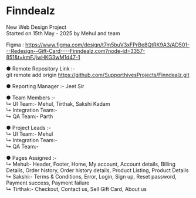 # Finndealz

New Web Design Project <br>
Started on 15th May - 2025 by Mehul and team<br>

Figma : https://www.figma.com/design/t7m5buV3xFPrBe8QtRK9A3/AD501---Redesign--Gift-Card----Finndealz.com?node-id=3357-851&t=kmFJjwHKG3wM1d47-1 <br>

● Remote Repository Link :- <br>
git remote add origin https://github.com/SupporthivesProjects/Finndealz.git<br>


● Reporting Manager :- Jeet Sir<br>


● Team Members :- <br>
↳ UI Team:- Mehul, Tirthak, Sakshi Kadam<br>
↳ Integration Team:- <br>
↳ QA Team:- Parth <br>


● Project Leads :-<br>
↳ UI Team:- Mehul<br>
↳ Integration Team:- <br>
↳ QA Team:- <br>


● Pages Assigned :-<br>
↳ Mehul:- Header, Footer, Home, My account, Account details, Billing Details, Order history, Order history details, Product Listing, Product Details<br>
↳ Sakshi:- Terms & Conditions, Error, Login, Sign up, Reset password, Payment success, Payment failure<br>
↳ Tirthak:- Checkout, Contact us, Sell Gift Card, About us